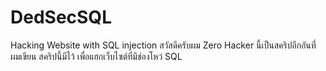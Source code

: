 # DedSecSQL
Hacking Website with SQL injection
สวัสดีครับผม Zero Hacker นี้เป็นสคริปอีกอันที่ผมเขียน
สคริปนี้มีไว้ เพื่อแฮกเว็บไซต์ที่มีช่องโหว่ SQL
